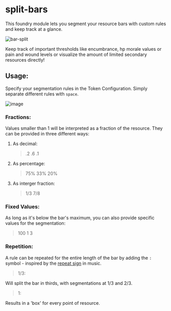 # split-bars
This foundry module lets you segment your resource bars with custom rules and keep track at a glance.

![bar-split](https://github.com/Henrik-Bonsmann/split-bars/assets/112704394/1e677d34-2ca3-412f-b293-51bed84c1b08)

Keep track of important thresholds like encumbrance, hp morale values or pain and wound levels or visualize the amount of limited secondary resources directly!

## Usage:
Specify your segmentation rules in the Token Configuration. Simply separate different rules with `space`.

![image](https://github.com/Henrik-Bonsmann/split-bars/assets/112704394/6193d672-7295-480c-8fe0-fbe3909e6fe4)

### Fractions:
Values smaller than 1 will be interpreted as a fraction of the resource. They can be provided in three different ways:
1. As decimal:
   > .2 .6 .1
3. As percentage:
   > 75% 33% 20%
5. As interger fraction:
   > 1/3 7/8

### Fixed Values:
As long as it's below the bar's maximum, you can also provide specific values for the segmentation:
> 100 1 3

### Repetition:
A rule can be repeated for the entire length of the bar by adding the `:` symbol - inspired by the [repeat sign](https://en.wikipedia.org/wiki/Repetition_(music)) in music.

> 1/3:

Will split the bar in thirds, with segmentations at 1/3 and 2/3.

> 1:

Results in a 'box' for every point of resource.
